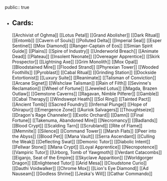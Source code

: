 public:: true
- ## Cards:
	[[Archivist of Oghma]]
	[[Lotus Petal]]
	[[Grand Abolisher]]
	[[Dark Ritual]]
	[[Entomb]]
	[[Cavern of Souls]]
	[[Polluted Delta]]
	[[Imperial Seal]]
	[[Esper Sentinel]]
	[[Mox Diamond]]
	[[Ranger-Captain of Eos]]
	[[Simian Spirit Guide]]
	[[Plains]]
	[[Spire of Industry]]
	[[Underworld Breach]]
	[[Animate Dead]]
	[[Plateau]]
	[[Insolent Neonate]]
	[[Overeager Apprentice]]
	[[Skirk Prospector]]
	[[Lightning Axe]]
	[[Grim Monolith]]
	[[Mox Opal]]
	[[Bloodstained Mire]]
	[[Flooded Strand]]
	[[Phyrexian Tower]]
	[[Wooded Foothills]]
	[[Pyroblast]]
	[[Cabal Ritual]]
	[[Grinding Station]]
	[[Dockside Extortionist]]
	[[Luxury Suite]]
	[[Reanimate]]
	[[Talisman of Conviction]]
	[[Arcane Signet]]
	[[Wishclaw Talisman]]
	[[Rain of Filth]]
	[[Sevinne's Reclamation]]
	[[Wheel of Fortune]]
	[[Jeweled Lotus]]
	[[Magda, Brazen Outlaw]]
	[[Gemstone Caverns]]
	[[Ragavan, Nimble Pilferer]]
	[[Gamble]]
	[[Cabal Therapy]]
	[[Windswept Heath]]
	[[Sol Ring]]
	[[Tainted Pact]]
	[[Ancient Tomb]]
	[[Sacred Foundry]]
	[[Infernal Plunge]]
	[[Hope of Ghirapur]]
	[[Emergence Zone]]
	[[Auriok Salvagers]]
	[[Thoughtseize]]
	[[Dragon's Rage Channeler]]
	[[Exotic Orchard]]
	[[Damn]]
	[[Final Fortune]]
	[[Takenuma, Abandoned Mire]]
	[[Necromancy]]
	[[Badlands]]
	[[Blood Crypt]]
	[[Scalding Tarn]]
	[[Scrubland]]
	[[Rite of Flame]]
	[[Memnite]]
	[[Silence]]
	[[Command Tower]]
	[[Marsh Flats]]
	[[Peer into the Abyss]]
	[[Blood Pet]]
	[[Mana Vault]]
	[[Serra Ascendant]]
	[[Culling the Weak]]
	[[Deflecting Swat]]
	[[Demonic Tutor]]
	[[Diabolic Intent]]
	[[Fellwar Stone]]
	[[Mana Crypt]]
	[[Loyal Apprentice]]
	[[Necropotence]]
	[[Vampiric Tutor]]
	[[Urborg, Tomb of Yawgmoth]]
	[[Verdant Catacombs]]
	[[Eiganjo, Seat of the Empire]]
	[[Skyclave Apparition]]
	[[Worldgorger Dragon]]
	[[Enlightened Tutor]]
	[[Arid Mesa]]
	[[Cloudstone Curio]]
	[[Dauthi Voidwalker]]
	[[Chrome Mox]]
	[[Lion's Eye Diamond]]
	[[Ad Nauseam]]
	[[Godless Shrine]]
	[[Jeska's Will]]
	[[Cathar Commando]]
